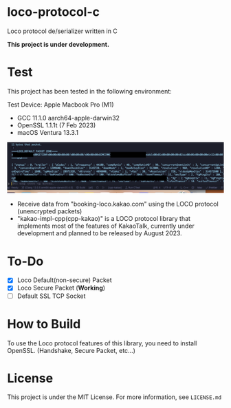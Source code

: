 # loco-protocol-c

Loco protocol de/serializer written in C

**This project is under development.**

# Test

This project has been tested in the following environment:

Test Device: Apple Macbook Pro (M1)

- GCC 11.1.0 aarch64-apple-darwin32
- OpenSSL 1.1.1t (7 Feb 2023)
- macOS Ventura 13.3.1

![GETCONF response from booking-loco.kakao.com](static/GETCONF_booking.png)

- Receive data from "booking-loco.kakao.com" using the LOCO protocol (unencrypted packets)
- "kakao-impl-cpp(cpp-kakao)" is a LOCO protocol library that implements most of the features of KakaoTalk, currently under development and planned to be released by August 2023.

# To-Do

- [x] Loco Default(non-secure) Packet
- [x] Loco Secure Packet (**Working**)
- [ ] Default SSL TCP Socket

# How to Build

To use the Loco protocol features of this library, you need to install OpenSSL. (Handshake, Secure Packet, etc...)

# License

This project is under the MIT License.
For more information, see `LICENSE.md`
